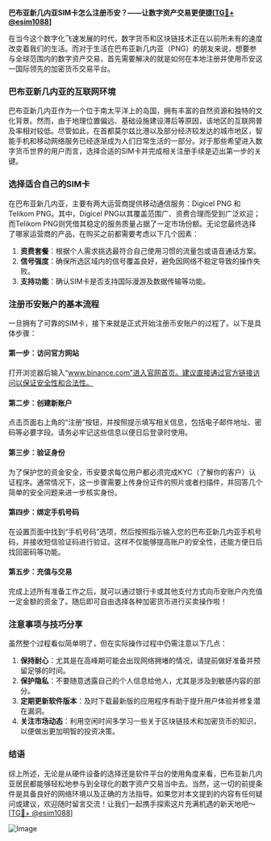 **巴布亚新几内亚SIM卡怎么注册币安？——让数字资产交易更便捷[[TG💪+ @esim1088](https://t.me/s/esim1088)]**

在当今这个数字化飞速发展的时代，数字货币和区块链技术正在以前所未有的速度改变着我们的生活。而对于生活在巴布亚新几内亚（PNG）的朋友来说，想要参与全球范围内的数字资产交易，首先需要解决的就是如何在本地注册并使用币安这一国际领先的加密货币交易平台。

### 巴布亚新几内亚的互联网环境

巴布亚新几内亚作为一个位于南太平洋上的岛国，拥有丰富的自然资源和独特的文化背景。然而，由于地理位置偏远、基础设施建设滞后等原因，该地区的互联网普及率相对较低。尽管如此，在首都莫尔兹比港以及部分经济较发达的城市地区，智能手机和移动网络服务已经逐渐成为人们日常生活的一部分。对于那些希望进入数字货币世界的用户而言，选择合适的SIM卡并完成相关注册手续是迈出第一步的关键。

### 选择适合自己的SIM卡

在巴布亚新几内亚，主要有两大运营商提供移动通信服务：Digicel PNG 和 Telikom PNG。其中，Digicel PNG以其覆盖范围广、资费合理而受到广泛欢迎；而Telikom PNG则凭借其稳定的服务质量占据了一定市场份额。无论您最终选择了哪家运营商的产品，在购买之前都需要考虑以下几个因素：

1. **资费套餐**：根据个人需求挑选最符合自己使用习惯的流量包或语音通话方案。
2. **信号强度**：确保所选区域内的信号覆盖良好，避免因网络不稳定导致的操作失败。
3. **支持功能**：确认SIM卡是否支持国际漫游及数据传输等功能。

### 注册币安账户的基本流程

一旦拥有了可靠的SIM卡，接下来就是正式开始注册币安账户的过程了。以下是具体步骤：

#### 第一步：访问官方网站
打开浏览器后输入“www.binance.com”进入官网首页。建议直接通过官方链接访问以保证安全性和合法性。

#### 第二步：创建新账户
点击页面右上角的“注册”按钮，并按照提示填写相关信息，包括电子邮件地址、密码等必要字段。请务必牢记这些信息以便日后登录时使用。

#### 第三步：验证身份
为了保护您的资金安全，币安要求每位用户都必须完成KYC（了解你的客户）认证程序。通常情况下，这一步骤需要上传身份证件的照片或者扫描件，并回答几个简单的安全问题来进一步核实身份。

#### 第四步：绑定手机号码
在设置页面中找到“手机号码”选项，然后按照指示输入您的巴布亚新几内亚手机号码，并接收短信验证码进行验证。这样不仅能够提高账户的安全性，还能方便日后找回密码等功能。

#### 第五步：充值与交易
完成上述所有准备工作之后，就可以通过银行卡或其他支付方式向币安账户内充值一定金额的资金了。随后即可自由选择各种加密货币进行买卖操作啦！

### 注意事项与技巧分享

虽然整个过程看似简单明了，但在实际操作过程中仍需注意以下几点：

1. **保持耐心**：尤其是在高峰期可能会出现网络拥堵的情况，请提前做好准备并预留足够的时间。
2. **保护隐私**：不要随意透露自己的个人信息给他人，尤其是涉及到敏感内容的部分。
3. **定期更新软件版本**：及时下载最新版的应用程序有助于提升用户体验并修复潜在漏洞。
4. **关注市场动态**：利用空闲时间多学习一些关于区块链技术和加密货币的知识，以便做出更加明智的投资决策。

### 结语

综上所述，无论是从硬件设备的选择还是软件平台的使用角度来看，巴布亚新几内亚居民都能够轻松地参与到全球化的数字资产交易当中去。当然，这一切的前提条件是具备良好的网络环境以及正确的方法指导。如果您对本文提到的内容有任何疑问或建议，欢迎随时留言交流！让我们一起携手探索这片充满机遇的新天地吧～[[TG💪+ @esim1088](https://t.me/s/esim1088)]

![Image](https://i.postimg.cc/4NQfJmqS/Snipaste-2025-05-13-00-14-12.png)